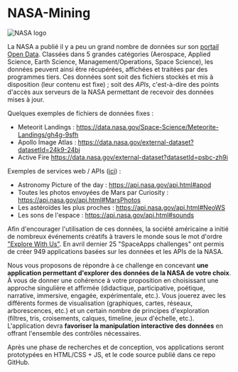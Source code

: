 # NASA-Mining

![NASA logo](https://upload.wikimedia.org/wikipedia/commons/thumb/e/e5/NASA_logo.svg/290px-NASA_logo.svg.png)

La NASA a publié il y a peu un grand nombre de données sur son [portail Open Data](https://data.nasa.gov). Classées dans 5 grandes catégories (Aerospace, Applied Science, Earth Science, Management/Operations, Space Science), les données peuvent ainsi être récupérées, affichées et traitées par des programmes tiers. Ces données sont soit des fichiers stockés et mis à disposition (leur contenu est fixe) ; soit des *APIs*, c'est-à-dire des points d'accès aux serveurs de la NASA permettant de recevoir des données mises à jour.

Quelques exemples de fichiers de données fixes :
* Meteorit Landings : https://data.nasa.gov/Space-Science/Meteorite-Landings/gh4g-9sfh
* Apollo Image Atlas : https://data.nasa.gov/external-dataset?datasetId=24k9-24bj
* Active Fire https://data.nasa.gov/external-dataset?datasetId=psbc-zh9i

Exemples de services web / APIs ([ici](https://api.nasa.gov/index.html)) :
* Astronomy Picture of the day : https://api.nasa.gov/api.html#apod
* Toutes les photos envoyées de Mars par Curiosity : https://api.nasa.gov/api.html#MarsPhotos
* Les astéroïdes les plus proches : https://api.nasa.gov/api.html#NeoWS
* Les sons de l'espace : https://api.nasa.gov/api.html#sounds

Afin d'encourager l'utilisation de ces données, la société américaine a initié de nombreux événements créatifs à travers le monde sous le mot d'ordre ["Explore With Us"](https://open.nasa.gov/explore/). En avril dernier 25 "SpaceApps challenges" ont permis de créer 949 applications basées sur les données et les APIs de la NASA.

Nous vous proposons de répondre à ce challenge en concevant **une application permettant d'explorer des données de la NASA de votre choix**. À vous de donner une cohérence à votre proposition en choisissant une approche singulière et affirmée (didactique, participative, poétique, narrative, immersive, engagée, expérimentale, etc.). Vous jouerez avec les différents formes de visualisation (graphiques, cartes, réseaux, arborescences, etc.) et un certain nombre de principes d'exploration (filtres, tris, croisements, calques, timeline, jeux d'échelle, etc.). L'application devra **favoriser la manipulation interactive des données** en offrant l'ensemble des contrôles nécessaires.

Après une phase de recherches et de conception, vos applications seront prototypées en HTML/CSS + JS, et le code source publié dans ce repo GitHub.
